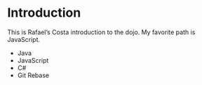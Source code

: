 Introduction
==========

This is Rafael’s Costa introduction to the dojo. My favorite path is JavaScript.

* Java
* JavaScript
* C#
* Git Rebase
